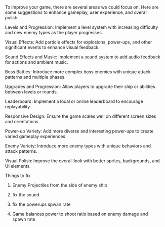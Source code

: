 To improve your game, there are several areas we could focus on. Here are some suggestions to enhance gameplay, user experience, and overall polish:

Levels and Progression:
Implement a level system with increasing difficulty and new enemy types as the player progresses.

Visual Effects:
Add particle effects for explosions, power-ups, and other significant events to enhance visual feedback.

Sound Effects and Music:
Implement a sound system to add audio feedback for actions and ambient music.

Boss Battles:
Introduce more complex boss enemies with unique attack patterns and multiple phases.

Upgrades and Progression:
Allow players to upgrade their ship or abilities between levels or rounds.

Leaderboard:
Implement a local or online leaderboard to encourage replayability.

Responsive Design:
Ensure the game scales well on different screen sizes and orientations.

Power-up Variety:
Add more diverse and interesting power-ups to create varied gameplay experiences.

Enemy Variety:
Introduce more enemy types with unique behaviors and attack patterns.

Visual Polish:
Improve the overall look with better sprites, backgrounds, and UI elements.





Things to fix
1. Enemy Projectiles from the side of enemy ship

3. fix the sound
4. fix the powerups spwan rate
5. Game balances power to shoot ratio based on enemy damage and spawn rate


